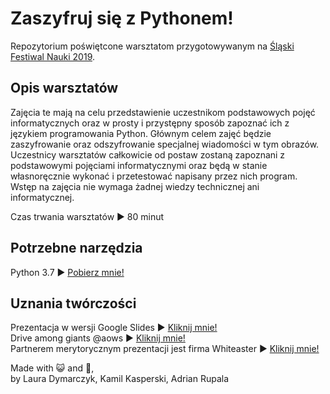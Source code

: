 # Zaszyfruj się z Pythonem!
Repozytorium poświętcone warsztatom przygotowywanym na [Śląski Festiwal Nauki 2019](http://slaskifestiwalnauki.pl). 

## Opis warsztatów
Zajęcia te mają na celu przedstawienie uczestnikom podstawowych pojęć informatycznych oraz w prosty i przystępny sposób zapoznać ich z językiem programowania Python. Głównym celem zajęć będzie zaszyfrowanie oraz odszyfrowanie specjalnej wiadomości w tym obrazów. Uczestnicy warsztatów całkowicie od postaw zostaną zapoznani z podstawowymi pojęciami informatycznymi oraz będą w stanie własnoręcznie wykonać i przetestować napisany przez nich program. Wstęp na zajęcia nie wymaga żadnej wiedzy technicznej ani informatycznej.

Czas trwania warsztatów ► 80 minut

## Potrzebne narzędzia
Python 3.7 ► [Pobierz mnie!](https://www.python.org/downloads/)

## Uznania twórczości
Prezentacja w wersji Google Slides ► [Kliknij mnie!](https://docs.google.com/presentation/d/1xxlsG3orE91Dpe0mdsJvSLgZIdIKAO_MSTxVStRzzGQ/edit?usp=sharing)  
Drive among giants @aows ► [Kliknij mnie!](https://unsplash.com/photos/FrSEEdYr418)  
Partnerem merytorycznym prezentacji jest firma Whiteaster ► [Kliknij mnie!](https://whiteaster.com)

Made with 😺 and 💝,  
by Laura Dymarczyk, Kamil Kasperski, Adrian Rupala
